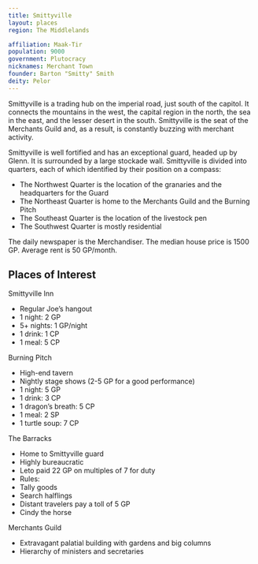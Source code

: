 ```yaml
---
title: Smittyville
layout: places
region: The Middlelands

affiliation: Maak-Tir
population: 9000
government: Plutocracy
nicknames: Merchant Town
founder: Barton "Smitty" Smith
deity: Pelor
---
```

Smittyville is a trading hub on the imperial road, just south of the capitol. It connects the mountains in the west, the capital region in the north, the sea in the east, and the lesser desert in the south. Smittyville is the seat of the Merchants Guild and, as a result, is constantly buzzing with merchant activity.

Smittyville is well fortified and has an exceptional guard, headed up by Glenn. It is surrounded by a large stockade wall. Smittyville is divided into quarters, each of which identified by their position on a compass:
- The Northwest Quarter is the location of the granaries and the headquarters for the Guard
- The Northeast Quarter is home to the Merchants Guild and the Burning Pitch
- The Southeast Quarter is the location of the livestock pen
- The Southwest Quarter is mostly residential

The daily newspaper is the Merchandiser. The median house price is 1500 GP. Average rent is 50 GP/month.

## Places of Interest

Smittyville Inn
- Regular Joe’s hangout
- 1 night: 2 GP
- 5+ nights: 1 GP/night
- 1 drink: 1 CP
- 1 meal: 5 CP

Burning Pitch
- High-end tavern
- Nightly stage shows (2-5 GP for a good performance)
- 1 night: 5 GP
- 1 drink: 3 CP
- 1 dragon’s breath: 5 CP
- 1 meal: 2 SP
- 1 turtle soup: 7 CP

The Barracks
- Home to Smittyville guard
- Highly bureaucratic
- Leto paid 22 GP on multiples of 7 for duty
- Rules:
- Tally goods
- Search halflings
- Distant travelers pay a toll of 5 GP
- Cindy the horse

Merchants Guild
- Extravagant palatial building with gardens and big columns
- Hierarchy of ministers and secretaries 